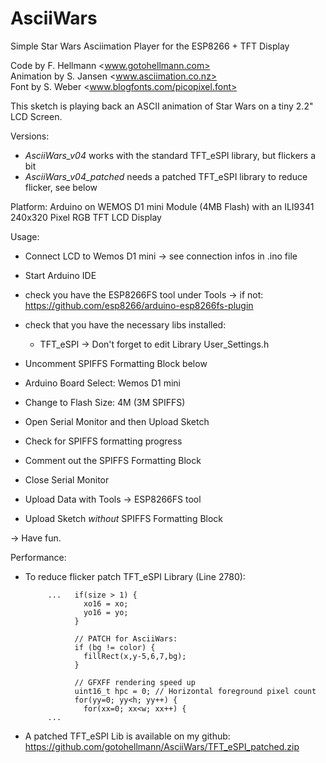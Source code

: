 # AsciiWars
Simple Star Wars Asciimation Player for the ESP8266 + TFT Display

Code by        F. Hellmann  <www.gotohellmann.com>  
Animation by   S. Jansen    <www.asciimation.co.nz>  
Font by        S. Weber     <www.blogfonts.com/picopixel.font>  
 
 This sketch is playing back an ASCII animation of 
 Star Wars on a tiny 2.2" LCD Screen. 

 Versions:
 - _AsciiWars_v04_  works with the standard TFT_eSPI library, but flickers a bit
 - _AsciiWars_v04_patched_  needs a patched TFT_eSPI library to reduce flicker, see below
 
 Platform: 
 Arduino on WEMOS D1 mini Module (4MB Flash)
 with an ILI9341 240x320 Pixel RGB TFT LCD Display
 
 
 Usage:     
 
 - Connect LCD to Wemos D1 mini
   -> see connection infos in .ino file
 - Start Arduino IDE
 - check you have the ESP8266FS tool under Tools
  -> if not: https://github.com/esp8266/arduino-esp8266fs-plugin
    
 - check that you have the necessary libs installed:
   - TFT_eSPI
      -> Don't forget to edit Library User_Settings.h
                 
 - Uncomment SPIFFS Formatting Block below
 - Arduino Board Select: Wemos D1 mini
 - Change to Flash Size: 4M (3M SPIFFS)
 - Open Serial Monitor and then Upload Sketch
 - Check for SPIFFS formatting progress
 - Comment out the SPIFFS Formatting Block
 
 - Close Serial Monitor 
 - Upload Data with Tools -> ESP8266FS tool
 - Upload Sketch _without_ SPIFFS Formatting Block
      
 -> Have fun.

 Performance:

 - To reduce flicker patch TFT_eSPI Library (Line 2780):
            
            ...   if(size > 1) {
                    xo16 = xo;
                    yo16 = yo;
                  }
            
                  // PATCH for AsciiWars:
                  if (bg != color) {
                    fillRect(x,y-5,6,7,bg);
                  }
                  
                  // GFXFF rendering speed up
                  uint16_t hpc = 0; // Horizontal foreground pixel count
                  for(yy=0; yy<h; yy++) {
                    for(xx=0; xx<w; xx++) {
            ...

  - A patched TFT_eSPI Lib is available on my github: 
  https://github.com/gotohellmann/AsciiWars/TFT_eSPI_patched.zip
              
